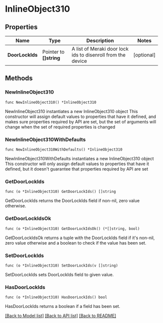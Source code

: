 # InlineObject310

## Properties

Name | Type | Description | Notes
------------ | ------------- | ------------- | -------------
**DoorLockIds** | Pointer to **[]string** | A list of Meraki door lock ids to disenroll from the device | [optional] 

## Methods

### NewInlineObject310

`func NewInlineObject310() *InlineObject310`

NewInlineObject310 instantiates a new InlineObject310 object
This constructor will assign default values to properties that have it defined,
and makes sure properties required by API are set, but the set of arguments
will change when the set of required properties is changed

### NewInlineObject310WithDefaults

`func NewInlineObject310WithDefaults() *InlineObject310`

NewInlineObject310WithDefaults instantiates a new InlineObject310 object
This constructor will only assign default values to properties that have it defined,
but it doesn't guarantee that properties required by API are set

### GetDoorLockIds

`func (o *InlineObject310) GetDoorLockIds() []string`

GetDoorLockIds returns the DoorLockIds field if non-nil, zero value otherwise.

### GetDoorLockIdsOk

`func (o *InlineObject310) GetDoorLockIdsOk() (*[]string, bool)`

GetDoorLockIdsOk returns a tuple with the DoorLockIds field if it's non-nil, zero value otherwise
and a boolean to check if the value has been set.

### SetDoorLockIds

`func (o *InlineObject310) SetDoorLockIds(v []string)`

SetDoorLockIds sets DoorLockIds field to given value.

### HasDoorLockIds

`func (o *InlineObject310) HasDoorLockIds() bool`

HasDoorLockIds returns a boolean if a field has been set.


[[Back to Model list]](../README.md#documentation-for-models) [[Back to API list]](../README.md#documentation-for-api-endpoints) [[Back to README]](../README.md)


